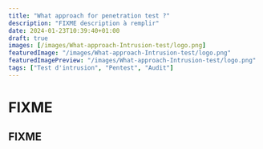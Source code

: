 ```yaml
---
title: "What approach for penetration test ?"
description: "FIXME description à remplir"
date: 2024-01-23T10:39:40+01:00
draft: true
images: [/images/What-approach-Intrusion-test/logo.png]
featuredImage: "/images/What-approach-Intrusion-test/logo.png"
featuredImagePreview: "/images/What-approach-Intrusion-test/logo.png"
tags: ["Test d'intrusion", "Pentest", "Audit"]
---
```


# FIXME

## FIXME